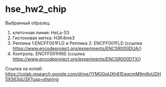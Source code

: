 # hse_hw2_chip

Выбранный образец: 
1. клеточная линия: HeLa-S3	
2. Гистоновая метка: H3K4me3	
3. Реплика 1:ENCFF001FLG и Реплика 2: ENCFF001FLD	(ссылка https://www.encodeproject.org/experiments/ENCSR000DUA/)
4. Контроль: ENCFF001HNS (ссылка https://www.encodeproject.org/experiments/ENCSR000DTX/)

Ссылка на колаб:  https://colab.research.google.com/drive/1YMGGqUXh61EeqcmM9m9oUDH5X563qU3X?usp=sharing
